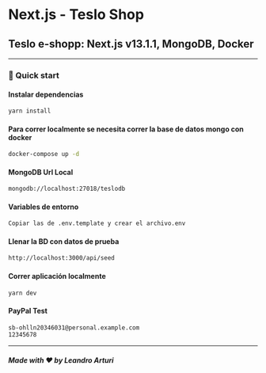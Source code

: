 # Next.js - Teslo Shop

## Teslo e-shopp: Next.js v13.1.1, MongoDB, Docker

---

### 🚀 Quick start

#### Instalar dependencias

```bash
yarn install
```

#### Para correr localmente se necesita correr la base de datos mongo con docker

```bash
docker-compose up -d
```

#### MongoDB Url Local

```bash
mongodb://localhost:27018/teslodb
```

#### Variables de entorno

```bash
Copiar las de .env.template y crear el archivo.env
```

#### Llenar la BD con datos de prueba

```bash
http://localhost:3000/api/seed
```

#### Correr aplicación localmente

```bash
yarn dev
```

#### PayPal Test

```bash
sb-ohlln20346031@personal.example.com
12345678
```

---

##### Made with ❤️ by Leandro Arturi
